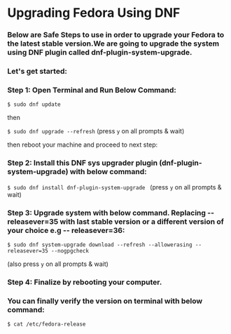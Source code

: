 # Upgrading Fedora Using DNF

### Below are Safe Steps to use in order to upgrade your Fedora to the latest stable version.We are going to upgrade the system using DNF plugin called dnf-plugin-system-upgrade. 

### Let's get started:

### Step 1: Open Terminal and Run Below Command:

`` $ sudo dnf update ``

then

`` $ sudo dnf upgrade --refresh `` (press `y` on all prompts & wait)

then reboot your machine and proceed to next step:

### Step 2: Install this DNF sys upgrader plugin (dnf-plugin-system-upgrade) with below command:

``$ sudo dnf install dnf-plugin-system-upgrade `` (press `y` on all prompts & wait)

### Step 3: Upgrade system with below command. Replacing --releasever=35 with last stable version or a different version of your choice e.g -- releasever=36:

`` $ sudo dnf system-upgrade download --refresh --allowerasing --releasever=35 --nogpgcheck `` 

(also press `y` on all prompts & wait)

### Step 4: Finalize by rebooting your computer.

### You can finally verify the version on terminal with below command:

`` $ cat /etc/fedora-release ``

